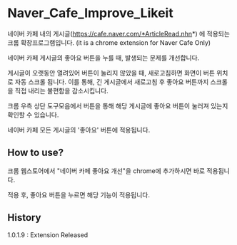 # Naver_Cafe_Improve_Likeit
네이버 카페 내의 게시글(https://cafe.naver.com/*ArticleRead.nhn*) 에 적용되는 크롬 확장프로그램입니다. (it is a chrome extension for Naver Cafe Only)

네이버 카페 게시글의 좋아요 버튼을 누를 때, 발생되는 문제를 개선합니다.

게시글이 오랫동안 열려있어 버튼이 눌리지 않았을 때, 새로고침하면 화면이 버튼 위치로 자동 스크롤 됩니다. 이를 통해, 긴 게시글에서 새로고침 후 좋아요 버튼까지 스크롤을 직접 내리는 불편함을 감소시킵니다. 

크롬 우측 상단 도구모음에서 버튼을 통해 해당 게시글에 좋아요 버튼이 눌러져 있는지 확인할 수 있습니다.

네이버 카페 모든 게시글의 '좋아요' 버튼에 적용됩니다.

## How to use?
크롬 웹스토어에서 "네이버 카페 좋아요 개선"을 chrome에 추가하시면 바로 적용됩니다.

적용 후, 좋아요 버튼을 누르면 해당 기능이 적용됩니다.

## History
1.0.1.9 : Extension Released

